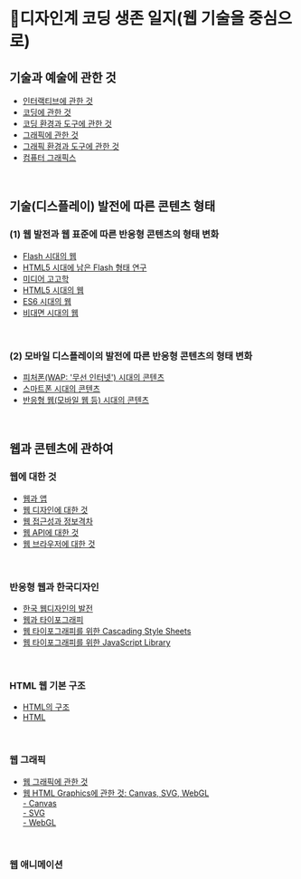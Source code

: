 <h1>&#128221;디자인계 코딩 생존 일지(웹 기술을 중심으로)</h1>
<h2>기술과 예술에 관한 것</h2>
<ul>
 <li><a href = "./script/interactive.md">인터랙티브에 관한 것</a></li>
 <li><a href = "./script/coding.md">코딩에 관한 것</a></li>
 <li><a href = "./script/env-and-tool-for-coding.md">코딩 환경과 도구에 관한 것</a></li>
 <li><a href = "./script/graphics.md">그래픽에 관한 것</a></dt>
 <li><a href = "./script/env-and-tool-for-graphics.md">그래픽 환경과 도구에 관한 것</a></li>
 <li><a href = "./script/computer-graphics.md">컴퓨터 그래픽스</a></li>
</ul> 
 <br>
 <h2>기술(디스플레이) 발전에 따른 콘텐츠 형태</h2>
 <h3>(1) 웹 발전과 웹 표준에 따른 반응형 콘텐츠의 형태 변화</h3>
 <ul>
 <li><a href = "./script/adobe-flash.md">Flash 시대의 웹</a></li>
 <li><a href = "./script/flashplayer-end-of-life.md">HTML5 시대에 남은 Flash 형태 연구</a></li>
 <li><a href = "./script/media-archaeology.md">미디어 고고학</a></li>
 <li><a href = "./script/html5.md">HTML5 시대의 웹</a></li>
 <li><a href = "./script/ ">ES6 시대의 웹</a></li>
 <li><a href = "./script/covid-and-web.md">비대면 시대의 웹</a></li>
 </ul>
 <br>
 <h3>(2) 모바일 디스플레이의 발전에 따른 반응형 콘텐츠의 형태 변화</h3>
 <ul>
 <li><a href = "./script/wap.md">피처폰(WAP: '무선 인터넷') 시대의 콘텐츠</a></li>
 <li><a href = "./script/smartphone.md">스마트폰 시대의 콘텐츠</a></li>
 <li><a href = "./script/responsive-web.md">반응형 웹(모바일 웹 등) 시대의 콘텐츠</a></li>
 </ul>
 <br>
 <h2>웹과 콘텐츠에 관하여</h2>
 <h3>웹에 대한 것</h3>
 <ul>
 <li><a href = "./script/web-vs-app.md">웹과 앱</a></li>
 <li><a href = "./script/web-des.md">웹 디자인에 대한 것</a></li>
 <li><a href = "./script/digital-divide.md">웹 접근성과 정보격차</a></li>
 <li><a href = "./script/web-api.md">웹 API에 대한 것</a></li>
 <li><a href = "./script/web-browser.md">웹 브라우저에 대한 것</a></li>
 </ul> 
 <br>
 <h3>반응형 웹과 한국디자인</h3>
 <ul>
 <li><a href = "./script/web-history.md">한국 웹디자인의 발전</a></li>
 <li><a href = "./script/typography-and-web.md">웹과 타이포그래피</a></li>
 <li><a href = "./script/typography-css.md">웹 타이포그래피를 위한 Cascading Style Sheets</a></li>
 <li><a href = "./script/typography-js-library.md">웹 타이포그래피를 위한 JavaScript Library</a></li>
 </ul>
 <br>
  <h3>HTML 웹 기본 구조</h3>
 <ul>
 <li><a href = " ">HTML의 구조</a></li>
 <li><a href = " ">HTML </a></li>
 </ul>
 <br>
 <h3>웹 그래픽</h3>
 <ul>
 <li><a href = "./script/web-graphic.md">웹 그래픽에 관한 것</a></li>
 <li><a href = "./script/html-graphics.md">웹 HTML Graphics에 관한 것: Canvas, SVG, WebGL</a></li>
 <dt> <a href = "./script/html-graphics.md">- Canvas</a></dt>
 <dt> <a href = "./script/html-graphics.md">- SVG</a></dt>
 <dt> <a href = "./script/html-graphics.md">- WebGL</a></dt>
 </ul>
 <br>
 <h3>웹 애니메이션</h3>
